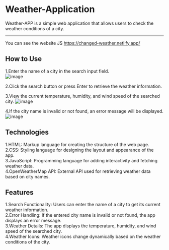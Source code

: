 # Weather-Application
Weather-APP is a simple web application that allows users to check the weather conditions of a city.

-------------------------------------------------------------------------------------------
You can see the website JS https://changed-weather.netlify.app/

How to Use
------------------------------------------------------------------------------------------
1.Enter the name of a city in the search input field.
<br>
![image](https://github.com/Sumithra49/Weather-Application/assets/141726527/76d0e934-4676-4488-bd92-9f738fb587b0)

2.Click the search button or press Enter to retrieve the weather information.

3.View the current temperature, humidity, and wind speed of the searched city.
![image](https://github.com/Sumithra49/Weather-Application/assets/141726527/8c38f744-ac1b-48ab-b344-d09ae3f9f61b)

4.If the city name is invalid or not found, an error message will be displayed.
![image](https://github.com/Sumithra49/Weather-Application/assets/141726527/c37caf22-6676-4a07-922f-4fe549b1bfad)


Technologies
----------------------------------------------------------------------------------
1.HTML: Markup language for creating the structure of the web page.
<br>
2.CSS: Styling language for designing the layout and appearance of the app.
<br>
3.JavaScript: Programming language for adding interactivity and fetching weather data.
<br>
4.OpenWeatherMap API: External API used for retrieving weather data based on city names.

Features
------------------------------------------
1.Search Functionality: Users can enter the name of a city to get its current weather information.<br>
2.Error Handling: If the entered city name is invalid or not found, the app displays an error message.<br>
3.Weather Details: The app displays the temperature, humidity, and wind speed of the searched city.<br>
4.Weather Icons: Weather icons change dynamically based on the weather conditions of the city.<br>


